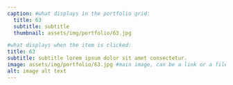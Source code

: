 ```yaml
---
caption: #what displays in the portfolio grid:
  title: 63
  subtitle: subtitle
  thumbnail: assets/img/portfolio/63.jpg

#what displays when the item is clicked:
title: 63
subtitle: subtitle lorem ipsum dolor sit amet consectetur.
image: assets/img/portfolio/63.jpg #main image, can be a link or a file in assets/img/portfolio
alt: image alt text
---
```

